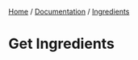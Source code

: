 [Home](../../../readme.md) / [Documentation](../../readme.md) / [Ingredients](../readme.md)

# Get Ingredients